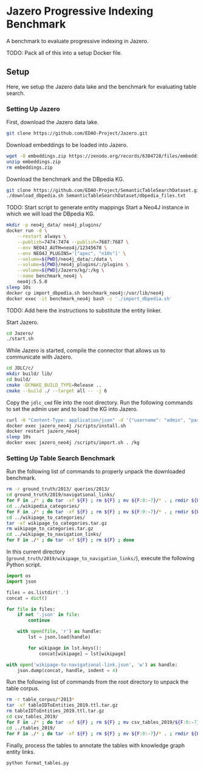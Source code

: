 # Jazero Progressive Indexing Benchmark
A benchmark to evaluate progressive indexing in Jazero.

TODO: Pack all of this into a setup Docker file.

## Setup
Here, we setup the Jazero data lake and the benchmark for evaluating table search.

### Setting Up Jazero
First, download the Jazero data lake.

```bash
git clone https://github.com/EDAO-Project/Jazero.git
```

Download embeddings to be loaded into Jazero.

```bash
wget -O embeddings.zip https://zenodo.org/records/6384728/files/embeddings.zip?download=1
unzip embeddings.zip
rm embeddings.zip
```

Download the benchmark and the DBpedia KG.

```bash
git clone https://github.com/EDAO-Project/SemanticTableSearchDataset.git
./download_dbpedia.sh SemanticTableSearchDataset/dbpedia_files.txt
```

TODO: Start script to generate entity mappings
Start a Neo4J instance in which we will load the DBpedia KG.

```bash
mkdir -p neo4j_data/ neo4j_plugins/
docker run -d \
    --restart always \
    --publish=7474:7474 --publish=7687:7687 \
    --env NEO4J_AUTH=neo4j/12345678 \
    --env NEO4J_PLUGINS='["apoc", "n10s"]' \
    --volume=${PWD}/neo4j_data/:/data \
    --volume=${PWD}/neo4j_plugins/:/plugins \
    --volume=${PWD}/Jazero/kg/:/kg \
    --name benchmark_neo4j \
    neo4j:5.5.0
sleep 10s
docker cp import_dbpedia.sh benchmark_neo4j:/var/lib/neo4j
docker exec -it benchmark_neo4j bash -c './import_dbpedia.sh'
```

TODO: Add here the instructions to substitute the entity linker.

Start Jazero.

```bash
cd Jazero/
./start.sh
```

While Jazero is started, compile the connector that allows us to communicate with Jazero.

```bash
cd JDLC/c/
mkdir build/ lib/
cd build/
cmake -DCMAKE_BUILD_TYPE=Release ..
cmake --build ./ --target all -- -j 6
```

Copy the `jdlc_cmd` file into the root directory.
Run the following commands to set the admin user and to load the KG into Jazero.

```bash
curl -H "Content-Type: application/json" -d '{"username": "admin", "password": "1234"}' http://localhost:8081/set-admin
docker exec jazero_neo4j /scripts/install.sh
docker restart jazero_neo4j
sleep 10s
docker exec jazero_neo4j /scripts/import.sh . /kg
```

### Setting Up Table Search Benchmark
Run the following list of commands to properly unpack the downloaded benchmark.

```bash
rm -r ground_truth/2013/ queries/2013/
cd ground_truth/2019/navigational_links/
for F in ./* ; do tar -xf ${F} ; rm ${F} ; mv ${F:0:-7}/* . ; rmdir ${F:0:-7} ; done
cd ../wikipedia_categories/
for F in ./* ; do tar -xf ${F} ; rm ${F} ; mv ${F:0:-7}/* . ; rmdir ${F:0:-7} ; done
cd ../wikipage_to_categories/
tar -xf wikipage_to_categories.tar.gz
rm wikipage_to_categories.tar.gz
cd ../wikipage_to_navigation_links/
for F in ./* ; do tar -xf ${F} ; rm ${F} ; done
```

In this current directory (`ground_truth/2019/wikipage_to_navigation_links/`), execute the following Python script.

```python
import os
import json

files = os.listdir('.')
concat = dict()

for file in files:
    if not '.json' in file:
        continue

    with open(file, 'r') as handle:
        lst = json.load(handle)

        for wikipage in lst.keys():
            concat[wikipage] = lst[wikipage]

with open('wikipage-to-navigational-link.json', 'w') as handle:
    json.dump(concat, handle, indent = 4)
```

Run the following list of commands from the root directory to unpack the table corpus.

```bash
rm -r table_corpus/*2013*
tar -xf tableIDToEntities_2019.ttl.tar.gz
rm tableIDToEntities_2019.ttl.tar.gz
cd csv_tables_2019/
for F in ./* ; do tar -xf ${F} ; rm ${F} ; mv csv_tables_2019/${F:0:-7}/* . ; done && rm -rf csv_tables_2019
cd ../tables_2019/
for F in ./* ; do tar -xf ${F} ; rm ${F} ; mv ${F:0:-7}/* . ; rmdir ${F:0:-7} ; done
```

Finally, process the tables to annotate the tables with knowledge graph entity links.

```bash
python format_tables.py
```
